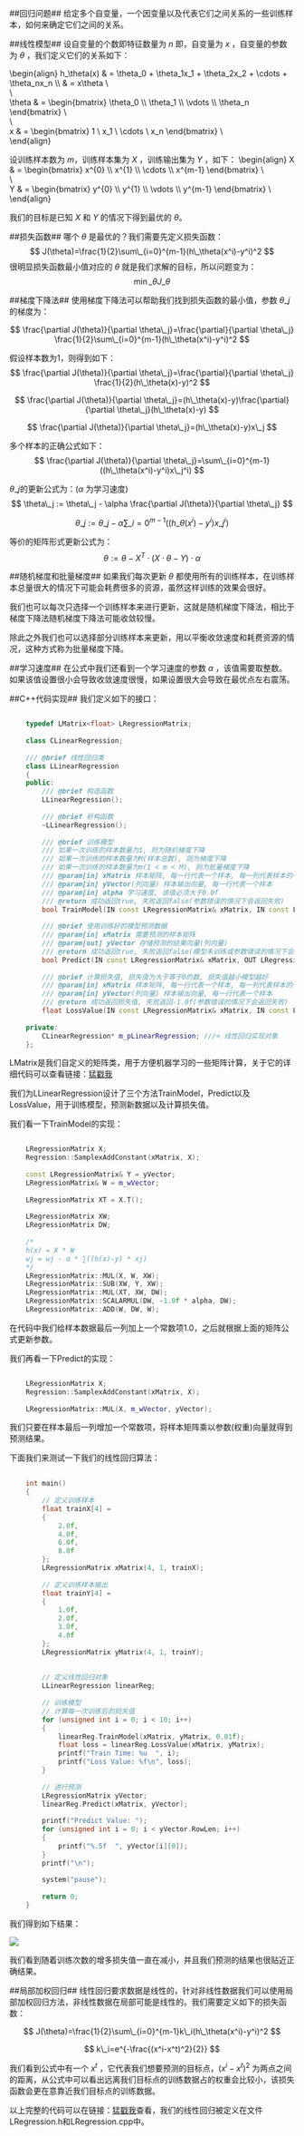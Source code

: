 

##回归问题##
给定多个自变量，一个因变量以及代表它们之间关系的一些训练样本，如何来确定它们之间的关系。

##线性模型##
设自变量的个数即特征数量为 $n$ 即，自变量为 $x$ ，自变量的参数为 $\theta$ ，我们定义它们的关系如下：

\begin{align}
h\_\theta(x) & = \theta\_0 + \theta\_1x\_1 + \theta\_2x\_2 + \cdots + \theta\_nx\_n \\\\
& = x\theta  \\\
\\\
\theta & =
\begin{bmatrix}
\theta\_0 \\\\
\theta\_1 \\\\
\vdots    \\\\
\theta\_n
\end{bmatrix}
\\\
\\\
x & =
\begin{bmatrix}
1 \ x\_1 \ \cdots \ x\_n
\end{bmatrix}
\\\
\end{align}

设训练样本数为 $m$，训练样本集为 $X$ ，训练输出集为 $Y$ ，如下：
\begin{align}
X & =
\begin{bmatrix}
x^{0}  \\\\
x^{1}  \\\\
\cdots \\\\
x^{m-1}
\end{bmatrix}
\\\
\\\
Y & =
\begin{bmatrix}
y^{0}       \\\\
y^{1}       \\\\
\vdots        \\\\
y^{m-1}
\end{bmatrix}
\\\
\end{align}

我们的目标是已知 $X$ 和 $Y$ 的情况下得到最优的 $\theta$。

##损失函数##
哪个 $\theta$ 是最优的？我们需要先定义损失函数：
$$
J(\theta)=\frac{1}{2}\sum\_{i=0}^{m-1}(h\_\theta(x^i)-y^i)^2
$$
很明显损失函数最小值对应的 $\theta$ 就是我们求解的目标，所以问题变为：
$$
\min\_\theta J\_\theta
$$

##梯度下降法##
使用梯度下降法可以帮助我们找到损失函数的最小值，参数 $\theta\_j$的梯度为：

$$
\frac{\partial J(\theta)}{\partial \theta\_j}=\frac{\partial}{\partial \theta\_j} \frac{1}{2}\sum\_{i=0}^{m-1}(h\_\theta(x^i)-y^i)^2
$$

假设样本数为1，则得到如下：
$$
\frac{\partial J(\theta)}{\partial \theta\_j}=\frac{\partial}{\partial \theta\_j} \frac{1}{2}(h\_\theta(x)-y)^2
$$

$$
\frac{\partial J(\theta)}{\partial \theta\_j}=(h\_\theta(x)-y)\frac{\partial}{\partial \theta\_j}(h\_\theta(x)-y)
$$

$$
\frac{\partial J(\theta)}{\partial \theta\_j}=(h\_\theta(x)-y)x\_j
$$

多个样本的正确公式如下：
$$
\frac{\partial J(\theta)}{\partial \theta\_j}=\sum\_{i=0}^{m-1}((h\_\theta(x^i)-y^i)x\_j^i)
$$

$\theta\_j$的更新公式为：($\alpha$ 为学习速度)
$$
\theta\_j := \theta\_j - \alpha \frac{\partial J(\theta)}{\partial \theta\_j}
$$

$$
\theta\_j := \theta\_j - \alpha \sum\_{i=0}^{m-1}((h\_\theta(x^i)-y^i)x\_j^i)
$$

等价的矩阵形式更新公式为：
$$
\theta := \theta - X^T \cdot (X \cdot \theta-Y) \cdot \alpha
$$

##随机梯度和批量梯度##
如果我们每次更新 $\theta$ 都使用所有的训练样本，在训练样本总量很大的情况下可能会耗费很多的资源，虽然这样训练的效果会很好。

我们也可以每次只选择一个训练样本来进行更新，这就是随机梯度下降法，相比于梯度下降法随机梯度下降法可能收敛较慢。

除此之外我们也可以选择部分训练样本来更新，用以平衡收敛速度和耗费资源的情况，这种方式称为批量梯度下降。

##学习速度##
在公式中我们还看到一个学习速度的参数 $\alpha$ ，该值需要取整数。如果该值设置很小会导致收敛速度很慢，如果设置很大会导致在最优点左右震荡。

##C++代码实现##
我们定义如下的接口：

```C++

    typedef LMatrix<float> LRegressionMatrix;
    
    class CLinearRegression;
    
    /// @brief 线性回归类
    class LLinearRegression
    {
    public:
        /// @brief 构造函数
        LLinearRegression();
    
        /// @brief 析构函数
        ~LLinearRegression();
    
        /// @brief 训练模型
        /// 如果一次训练的样本数量为1, 则为随机梯度下降
        /// 如果一次训练的样本数量为M(样本总数), 则为梯度下降
        /// 如果一次训练的样本数量为m(1 < m < M), 则为批量梯度下降
        /// @param[in] xMatrix 样本矩阵, 每一行代表一个样本, 每一列代表样本的一个特征
        /// @param[in] yVector(列向量) 样本输出向量, 每一行代表一个样本
        /// @param[in] alpha 学习速度, 该值必须大于0.0f
        /// @return 成功返回true, 失败返回false(参数错误的情况下会返回失败)
        bool TrainModel(IN const LRegressionMatrix& xMatrix, IN const LRegressionMatrix& yVector, IN float alpha);
    
        /// @brief 使用训练好的模型预测数据
        /// @param[in] xMatrix 需要预测的样本矩阵
        /// @param[out] yVector 存储预测的结果向量(列向量)
        /// @return 成功返回true, 失败返回false(模型未训练或参数错误的情况下会返回失败)
        bool Predict(IN const LRegressionMatrix& xMatrix, OUT LRegressionMatrix& yVector) const;
    
        /// @brief 计算损失值, 损失值为大于等于0的数, 损失值越小模型越好
        /// @param[in] xMatrix 样本矩阵, 每一行代表一个样本, 每一列代表样本的一个特征
        /// @param[in] yVector(列向量) 样本输出向量, 每一行代表一个样本
        /// @return 成功返回损失值, 失败返回-1.0f(参数错误的情况下会返回失败)
        float LossValue(IN const LRegressionMatrix& xMatrix, IN const LRegressionMatrix& yVector) const;
    
    private:
        CLinearRegression* m_pLinearRegression; ///< 线性回归实现对象
    };

```

LMatrix是我们自定义的矩阵类，用于方便机器学习的一些矩阵计算，关于它的详细代码可以查看链接：[猛戳我](https://github.com/BurnellLiu/TinyML/blob/master/Src/LMatrix.h)

我们为LLinearRegression设计了三个方法TrainModel，Predict以及LossValue，用于训练模型，预测新数据以及计算损失值。

我们看一下TrainModel的实现：

```C++

    LRegressionMatrix X;
    Regression::SamplexAddConstant(xMatrix, X);
    
    const LRegressionMatrix& Y = yVector;
    LRegressionMatrix& W = m_wVector;
    
    LRegressionMatrix XT = X.T();
    
    LRegressionMatrix XW;
    LRegressionMatrix DW;
    
    /*
    h(x) = X * W
    wj = wj - α * ∑((h(x)-y) * xj)
    */
    LRegressionMatrix::MUL(X, W, XW);
    LRegressionMatrix::SUB(XW, Y, XW);
    LRegressionMatrix::MUL(XT, XW, DW);
    LRegressionMatrix::SCALARMUL(DW, -1.0f * alpha, DW);
    LRegressionMatrix::ADD(W, DW, W);

```

在代码中我们给样本数据最后一列加上一个常数项1.0，之后就根据上面的矩阵公式更新参数。

我们再看一下Predict的实现：

```C++

    LRegressionMatrix X;
    Regression::SamplexAddConstant(xMatrix, X);
    
    LRegressionMatrix::MUL(X, m_wVector, yVector);

```

我们只要在样本最后一列增加一个常数项，将样本矩阵乘以参数(权重)向量就得到预测结果。


下面我们来测试一下我们的线性回归算法：

```C++
    
    int main()
    {
        // 定义训练样本
        float trainX[4] =
        {
            2.0f,
            4.0f,
            6.0f,
            8.0f
        };
        LRegressionMatrix xMatrix(4, 1, trainX);
    
        // 定义训练样本输出
        float trainY[4] =
        {
            1.0f,
            2.0f,
            3.0f,
            4.0f
        };
        LRegressionMatrix yMatrix(4, 1, trainY);
    
    
        // 定义线性回归对象
        LLinearRegression linearReg;
    
        // 训练模型
        // 计算每一次训练后的损失值
        for (unsigned int i = 0; i < 10; i++)
        {
            linearReg.TrainModel(xMatrix, yMatrix, 0.01f);
            float loss = linearReg.LossValue(xMatrix, yMatrix);
            printf("Train Time: %u  ", i);
            printf("Loss Value: %f\n", loss);
        }
    
        // 进行预测
        LRegressionMatrix yVector;
        linearReg.Predict(xMatrix, yVector);
    
        printf("Predict Value: ");
        for (unsigned int i = 0; i < yVector.RowLen; i++)
        {
            printf("%.5f  ", yVector[i][0]);
        }
        printf("\n");
    
        system("pause");
    
        return 0;
    }

```

我们得到如下结果：

![](http://www.burnelltek.com/static/img/2017/10/911455.PNG)

我们看到随着训练次数的增多损失值一直在减小，并且我们预测的结果也很贴近正确结果。

##局部加权回归##
线性回归要求数据是线性的，针对非线性数据我们可以使用局部加权回归方法，非线性数据在局部可能是线性的。我们需要定义如下的损失函数：

$$
J(\theta)=\frac{1}{2}\sum\_{i=0}^{m-1}k\_i(h\_\theta(x^i)-y^i)^2
$$

$$
k\_i=e^{-\frac{(x^i-x^t)^2}{2}}
$$

我们看到公式中有一个 $x^t$ ，它代表我们想要预测的目标点，$(x^i-x^t)^2$ 为两点之间的距离，从公式中可以看出远离我们目标点的训练数据占的权重会比较小，该损失函数会更在意靠近我们目标点的训练数据。



以上完整的代码可以在链接：[猛戳我](https://github.com/BurnellLiu/TinyML/tree/master/Src)查看，我们的线性回归被定义在文件LRegression.h和LRegression.cpp中。



